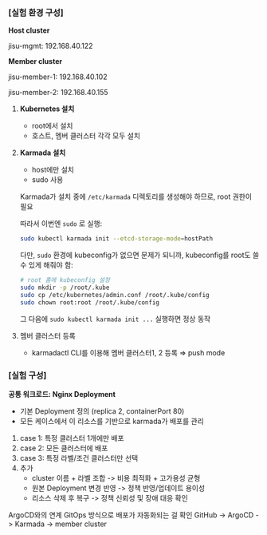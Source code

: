 ### [실험 환경 구성]

**Host cluster** 

jisu-mgmt: 192.168.40.122

**Member cluster**

jisu-member-1: 192.168.40.102

jisu-member-2: 192.168.40.155

1. **Kubernetes 설치**
    - root에서 설치
    - 호스트, 멤버 클러스터 각각 모두 설치
2. **Karmada 설치**
    - host에만 설치
    - sudo 사용
    
    Karmada가 설치 중에 `/etc/karmada` 디렉토리를 생성해야 하므로, root 권한이 필요
    
    따라서 이번엔 `sudo` 로 실행:
    
    ```bash
    sudo kubectl karmada init --etcd-storage-mode=hostPath
    ```
    
    다만, `sudo` 환경에 kubeconfig가 없으면 문제가 되니까, kubeconfig를 root도 쓸 수 있게 해줘야 함:
    
    ```bash
    # root 홈에 kubeconfig 설정
    sudo mkdir -p /root/.kube
    sudo cp /etc/kubernetes/admin.conf /root/.kube/config
    sudo chown root:root /root/.kube/config
    ```
    
    그 다음에 `sudo kubectl karmada init ...` 실행하면 정상 동작
    
3. 멤버 클러스터 등록
    - karmadactl CLI를 이용해 멤버 클러스터1, 2 등록 ⇒ push mode
  
  ### [실험 구성]

**공통 워크로드: Nginx Deployment**

- 기본 Deployment 정의 (replica 2, containerPort 80)
- 모든 케이스에서 이 리소스를 기반으로 karmada가 배포를 관리

1. case 1: 특정 클러스터 1개에만 배포
2. case 2: 모든 클러스터에 배포
3. case 3: 특정 라벨/조건 클러스터만 선택
4. 추가
   - cluster 이름 + 라벨 조합 -> 비용 최적화 + 고가용성 균형
   - 원본 Deployment 변경 반영 -> 정책 반영/업데이트 용이성
   - 리소스 삭제 후 복구 -> 정책 신뢰성 및 장애 대응 확인


ArgoCD와의 연계
GitOps 방식으로 배포가 자동화되는 걸 확인
GitHub -> ArgoCD -> Karmada -> member cluster
